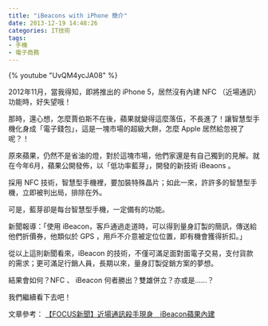 ```yaml
---
title: "iBeacons with iPhone 簡介"
date: 2013-12-19 14:48:26
categories: IT技術
tags:
- 手機
- 電子商務
---
```


{% youtube "UvQM4ycJA08" %}

2012年11月，當我得知，即將推出的 iPhone 5，居然沒有內建 NFC （近場通訊）功能時，好失望哦！

那時，還心想，怎麼賈伯斯不在後，蘋果就變得這麼落伍，不長進了！讓智慧型手機化身成「電子錢包」，這是一塊市場的超級大餅，怎麼 Apple 居然給忽視了呢？！

原來蘋果，仍然不是省油的燈，對於這塊市場，他們家還是有自己獨到的見解。就在今年6月，蘋果公開發佈，以「低功率藍芽」，開發的新技術 iBeaons 。
<!-- more -->
採用 NFC 技術，智慧型手機裡，要加裝特殊晶片；如此一來，許許多的智慧型手機，立即被判出局，排除在外。

可是，藍芽卻是每台智慧型手機，一定備有的功能。

新聞報導：「使用 iBeacon，客戶通過走道時，可以得到量身訂製的簡訊，傳送給他們折價券，他類似於 GPS ，用戶不介意被定位位置，即有機會獲得折扣。」

從以上這則新聞看來，iBeacon 的技術，不僅可滿足面對面電子交易，支付貨款的需求；更可滿足行銷人員，長期以來，量身訂製促銷方案的夢想。

結果會如何？NFC 、 iBeacon 何者勝出？雙雄併立？亦或是......？

我們繼續看下去吧！

文章參考： [【FOCUS新聞】近場通訊殺手現身　iBeacon蘋果內建](http://news.tvbs.com.tw/entry/514402)
